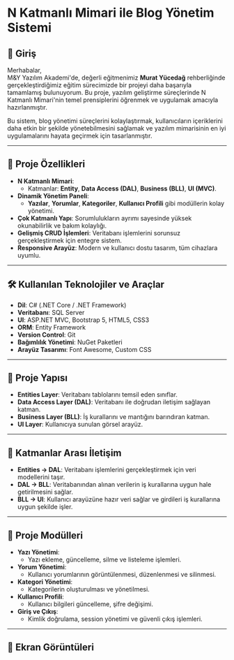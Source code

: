 # N Katmanlı Mimari ile Blog Yönetim Sistemi

## 📜 Giriş

Merhabalar,  
M&Y Yazılım Akademi'de, değerli eğitmenimiz **Murat Yücedağ** rehberliğinde gerçekleştirdiğimiz eğitim sürecimizde bir projeyi daha başarıyla tamamlamış bulunuyorum. Bu proje, yazılım geliştirme süreçlerinde N Katmanlı Mimari'nin temel prensiplerini öğrenmek ve uygulamak amacıyla hazırlanmıştır.

Bu sistem, blog yönetimi süreçlerini kolaylaştırmak, kullanıcıların içeriklerini daha etkin bir şekilde yönetebilmesini sağlamak ve yazılım mimarisinin en iyi uygulamalarını hayata geçirmek için tasarlanmıştır.

---

## 🚀 Proje Özellikleri

- **N Katmanlı Mimari**: 
  - Katmanlar: **Entity**, **Data Access (DAL)**, **Business (BLL)**, **UI (MVC)**.
- **Dinamik Yönetim Paneli**: 
  - **Yazılar**, **Yorumlar**, **Kategoriler**, **Kullanıcı Profili** gibi modüllerin kolay yönetimi.
- **Çok Katmanlı Yapı**: Sorumlulukların ayrımı sayesinde yüksek okunabilirlik ve bakım kolaylığı.
- **Gelişmiş CRUD İşlemleri**: Veritabanı işlemlerini sorunsuz gerçekleştirmek için entegre sistem.
- **Responsive Arayüz**: Modern ve kullanıcı dostu tasarım, tüm cihazlara uyumlu.

---

## 🛠️ Kullanılan Teknolojiler ve Araçlar

- **Dil**: C# (.NET Core / .NET Framework)
- **Veritabanı**: SQL Server
- **UI**: ASP.NET MVC, Bootstrap 5, HTML5, CSS3
- **ORM**: Entity Framework
- **Version Control**: Git
- **Bağımlılık Yönetimi**: NuGet Paketleri
- **Arayüz Tasarımı**: Font Awesome, Custom CSS

---

## 📂 Proje Yapısı

- **Entities Layer**: Veritabanı tablolarını temsil eden sınıflar.  
- **Data Access Layer (DAL)**: Veritabanı ile doğrudan iletişim sağlayan katman.  
- **Business Layer (BLL)**: İş kurallarını ve mantığını barındıran katman.  
- **UI Layer**: Kullanıcıya sunulan görsel arayüz.  

---

## 🎯 Katmanlar Arası İletişim

- **Entities → DAL**: Veritabanı işlemlerini gerçekleştirmek için veri modellerini taşır.  
- **DAL → BLL**: Veritabanından alınan verilerin iş kurallarına uygun hale getirilmesini sağlar.  
- **BLL → UI**: Kullanıcı arayüzüne hazır veri sağlar ve girdileri iş kurallarına uygun şekilde işler.  

---

## 📑 Proje Modülleri

- **Yazı Yönetimi**: 
  - Yazı ekleme, güncelleme, silme ve listeleme işlemleri.  
- **Yorum Yönetimi**: 
  - Kullanıcı yorumlarının görüntülenmesi, düzenlenmesi ve silinmesi.  
- **Kategori Yönetimi**: 
  - Kategorilerin oluşturulması ve yönetilmesi.  
- **Kullanıcı Profili**: 
  - Kullanıcı bilgileri güncelleme, şifre değişimi.  
- **Giriş ve Çıkış**: 
  - Kimlik doğrulama, session yönetimi ve güvenli çıkış işlemleri.  

---

## 📸 Ekran Görüntüleri
